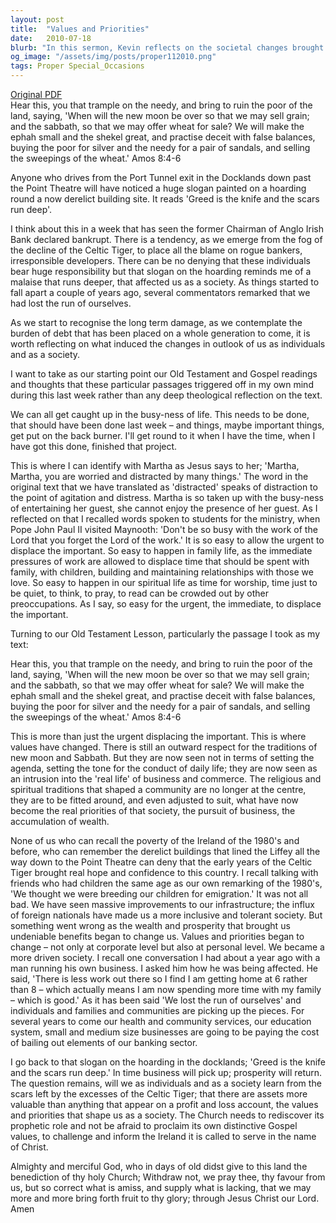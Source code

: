 ```yaml
---
layout: post
title:  "Values and Priorities"
date:   2010-07-18
blurb: "In this sermon, Kevin reflects on the societal changes brought about by the rise and fall of the Celtic Tiger. He discusses the displacement of important values by urgent needs and the shift in societal priorities. He urges the Church to rediscover its prophetic role and challenge the society to learn from the scars left by the excesses of the Celtic Tiger."
og_image: "/assets/img/posts/proper112010.png"
tags: Proper Special_Occasions
---
```

[Original PDF](/assets/pdf/proper112010.pdf)    
Hear this, you that trample on the needy, and bring to ruin the poor of the land, saying, 'When will the new moon be over so that we may sell grain; and the sabbath, so that we may offer wheat for sale? We will make the ephah small and the shekel great, and practise deceit with false balances, buying the poor for silver and the needy for a pair of sandals, and selling the sweepings of the wheat.' Amos 8:4-6

Anyone who drives from the Port Tunnel exit in the Docklands down past the Point Theatre will have noticed a huge slogan painted on a hoarding round a now derelict building site. It reads 'Greed is the knife and the scars run deep'.

I think about this in a week that has seen the former Chairman of Anglo Irish Bank declared bankrupt. There is a tendency, as we emerge from the fog of the decline of the Celtic Tiger, to place all the blame on rogue bankers, irresponsible developers. There can be no denying that these individuals bear huge responsibility but that slogan on the hoarding reminds me of a malaise that runs deeper, that affected us as a society. As things started to fall apart a couple of years ago, several commentators remarked that we had lost the run of ourselves.

As we start to recognise the long term damage, as we contemplate the burden of debt that has been placed on a whole generation to come, it is worth reflecting on what induced the changes in outlook of us as individuals and as a society.

I want to take as our starting point our Old Testament and Gospel readings and thoughts that these particular passages triggered off in my own mind during this last week rather than any deep theological reflection on the text.

We can all get caught up in the busy-ness of life. This needs to be done, that should have been done last week – and things, maybe important things, get put on the back burner. I'll get round to it when I have the time, when I have got this done, finished that project.

This is where I can identify with Martha as Jesus says to her; 'Martha, Martha, you are worried and distracted by many things.' The word in the original text that we have translated as 'distracted' speaks of distraction to the point of agitation and distress. Martha is so taken up with the busy-ness of entertaining her guest, she cannot enjoy the presence of her guest. As I reflected on that I recalled words spoken to students for the ministry, when Pope John Paul II visited Maynooth: 'Don't be so busy with the work of the Lord that you forget the Lord of the work.' It is so easy to allow the urgent to displace the important. So easy to happen in family life, as the immediate pressures of work are allowed to displace time that should be spent with family, with children, building and maintaining relationships with those we love. So easy to happen in our spiritual life as time for worship, time just to be quiet, to think, to pray, to read can be crowded out by other preoccupations. As I say, so easy for the urgent, the immediate, to displace the important.

Turning to our Old Testament Lesson, particularly the passage I took as my text:

Hear this, you that trample on the needy, and bring to ruin the poor of the land, saying, 'When will the new moon be over so that we may sell grain; and the sabbath, so that we may offer wheat for sale? We will make the ephah small and the shekel great, and practise deceit with false balances, buying the poor for silver and the needy for a pair of sandals, and selling the sweepings of the wheat.' Amos 8:4-6

This is more than just the urgent displacing the important. This is where values have changed. There is still an outward respect for the traditions of new moon and Sabbath. But they are now seen not in terms of setting the agenda, setting the tone for the conduct of daily life; they are now seen as an intrusion into the 'real life' of business and commerce. The religious and spiritual traditions that shaped a community are no longer at the centre, they are to be fitted around, and even adjusted to suit, what have now become the real priorities of that society, the pursuit of business, the accumulation of wealth.

None of us who can recall the poverty of the Ireland of the 1980's and before, who can remember the derelict buildings that lined the Liffey all the way down to the Point Theatre can deny that the early years of the Celtic Tiger brought real hope and confidence to this country. I recall talking with friends who had children the same age as our own remarking of the 1980's, 'We thought we were breeding our children for emigration.' It was not all bad. We have seen massive improvements to our infrastructure; the influx of foreign nationals have made us a more inclusive and tolerant society. But something went wrong as the wealth and prosperity that brought us undeniable benefits began to change us. Values and priorities began to change – not only at corporate level but also at personal level. We became a more driven society. I recall one conversation I had about a year ago with a man running his own business. I asked him how he was being affected. He said, 'There is less work out there so I find I am getting home at 6 rather than 8 – which actually means I am now spending more time with my family – which is good.' As it has been said 'We lost the run of ourselves' and individuals and families and communities are picking up the pieces. For several years to come our health and community services, our education system, small and medium size businesses are going to be paying the cost of bailing out elements of our banking sector.

I go back to that slogan on the hoarding in the docklands; 'Greed is the knife and the scars run deep.' In time business will pick up; prosperity will return. The question remains, will we as individuals and as a society learn from the scars left by the excesses of the Celtic Tiger; that there are assets more valuable than anything that appear on a profit and loss account, the values and priorities that shape us as a society. The Church needs to rediscover its prophetic role and not be afraid to proclaim its own distinctive Gospel values, to challenge and inform the Ireland it is called to serve in the name of Christ.

Almighty and merciful God, who in days of old didst give to this land the benediction of thy holy Church; Withdraw not, we pray thee, thy favour from us, but so correct what is amiss, and supply what is lacking, that we may more and more bring forth fruit to thy glory; through Jesus Christ our Lord. Amen
